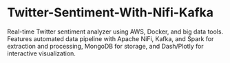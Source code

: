 # Twitter-Sentiment-With-Nifi-Kafka
Real-time Twitter sentiment analyzer using AWS, Docker, and big data tools. Features automated data pipeline with Apache NiFi, Kafka, and Spark for extraction and processing, MongoDB for storage, and Dash/Plotly for interactive visualization.
